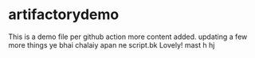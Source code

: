 # artifactorydemo

This is a demo file
per github action
more content added.
updating a few more things
ye bhai chalaiy apan ne script.bk
Lovely!
mast
h
hj
